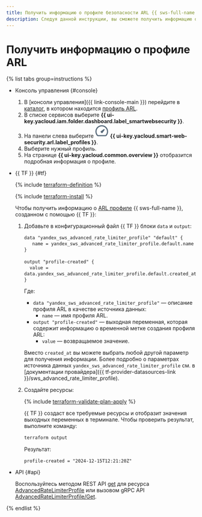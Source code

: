 ```yaml
---
title: Получить информацию о профиле безопасности ARL {{ sws-full-name }}
description: Следуя данной инструкции, вы сможете получить информацию о профиле безопасности ARL {{ sws-full-name }}.
---
```


# Получить информацию о профиле ARL

{% list tabs group=instructions %}

- Консоль управления {#console}

  1. В [консоли управления]({{ link-console-main }}) перейдите в [каталог](../../resource-manager/concepts/resources-hierarchy.md#folder), в котором находится [профиль ARL](../concepts/arl.md).
  1. В списке сервисов выберите **{{ ui-key.yacloud.iam.folder.dashboard.label_smartwebsecurity }}**.
  1. На панели слева выберите ![image](../../_assets/smartwebsecurity/arl.svg) **{{ ui-key.yacloud.smart-web-security.arl.label_profiles }}**.
  1. Выберите нужный профиль.
  1. На странице **{{ ui-key.yacloud.common.overview }}** отобразится подробная информация о профиле.

- {{ TF }} {#tf}

  {% include [terraform-definition](../../_tutorials/_tutorials_includes/terraform-definition.md) %}

  {% include [terraform-install](../../_includes/terraform-install.md) %}

  Чтобы получить информацию о [ARL профиле](../concepts/arl.md) {{ sws-full-name }}, созданном с помощью {{ TF }}:

  1. Добавьте в конфигурационный файл {{ TF }} блоки `data` и `output`:

     ```hcl
     data "yandex_sws_advanced_rate_limiter_profile" "default" {
        name = yandex_sws_advanced_rate_limiter_profile.default.name
     }

     output "profile-created" {
       value = data.yandex_sws_advanced_rate_limiter_profile.default.created_at
     }
     ```

     Где:
     * `data "yandex_sws_advanced_rate_limiter_profile"` — описание профиля ARL в качестве источника данных:
       * `name` — имя профиля ARL.
     * `output "profile-created"` — выходная переменная, которая содержит информацию о временной метке создания профиля ARL:
       * `value` — возвращаемое значение.

     Вместо `created_at` вы можете выбрать любой другой параметр для получения информации. Более подробно о параметрах источника данных `yandex_sws_advanced_rate_limiter_profile` см. в [документации провайдера]({{ tf-provider-datasources-link }}/sws_advanced_rate_limiter_profile).

  1. Создайте ресурсы:

     {% include [terraform-validate-plan-apply](../../_tutorials/_tutorials_includes/terraform-validate-plan-apply.md) %}

     {{ TF }} создаст все требуемые ресурсы и отобразит значения выходных переменных в терминале. Чтобы проверить результат, выполните команду:

     ```bash
     terraform output
     ```

     Результат:

     ```text
     profile-created = "2024-12-15T12:21:20Z"
     ```

- API {#api}

  Воспользуйтесь методом REST API [get](../advanced_rate_limiter/api-ref/AdvancedRateLimiterProfile/get.md) для ресурса [AdvancedRateLimiterProfile](../advanced_rate_limiter/api-ref/AdvancedRateLimiterProfile/index.md) или вызовом gRPC API [AdvancedRateLimiterProfile/Get](../advanced_rate_limiter/api-ref/grpc/AdvancedRateLimiterProfile/get.md).

{% endlist %}
